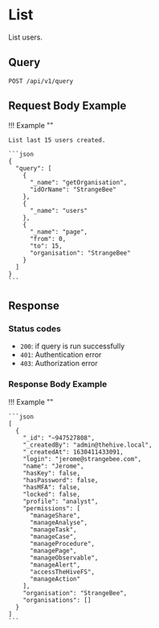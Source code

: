 # List

List users.


## Query

```plain
POST /api/v1/query
```


##  Request Body Example

!!! Example ""

    List last 15 users created.

    ```json
    {
      "query": [
        {
          "_name": "getOrganisation",
          "idOrName": "StrangeBee"
        },
        {
          "_name": "users"
        },
        {
          "_name": "page",
          "from": 0,
          "to": 15,
          "organisation": "StrangeBee"
        }
      ]
    }
    ```

##  Response

### Status codes

- `200`: if query is run successfully
- `401`: Authentication error
- `403`: Authorization error

### Response Body Example

!!! Example ""

    ```json
    [
      {
        "_id": "~947527808",
        "_createdBy": "admin@thehive.local",
        "_createdAt": 1630411433091,
        "login": "jerome@strangebee.com",
        "name": "Jerome",
        "hasKey": false,
        "hasPassword": false,
        "hasMFA": false,
        "locked": false,
        "profile": "analyst",
        "permissions": [
          "manageShare",
          "manageAnalyse",
          "manageTask",
          "manageCase",
          "manageProcedure",
          "managePage",
          "manageObservable",
          "manageAlert",
          "accessTheHiveFS",
          "manageAction"
        ],
        "organisation": "StrangeBee",
        "organisations": []
      }
    ]
    ```